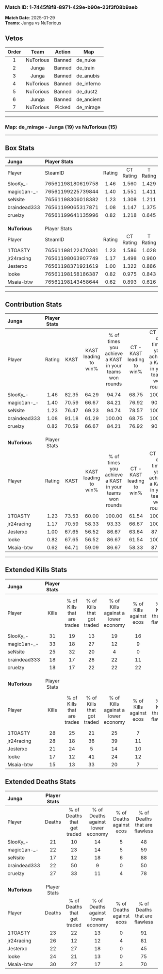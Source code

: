 ### Match ID: 1-7445f8f8-8971-429e-b90e-23f3f08b9aeb  
**Match Date**: 2025-01-29  
**Teams**: Junga vs NuTorious  

## Vetos  

| Order | Team | Action | Map |
| :---: | :--: | :----: | --- |
| 1 | NuTorious | Banned | de_nuke |
| 2 | Junga | Banned | de_train |
| 3 | Junga | Banned | de_anubis |
| 4 | NuTorious | Banned | de_inferno |
| 5 | NuTorious | Banned | de_dust2 |
| 6 | Junga | Banned | de_ancient |
| 7 | NuTorious | Picked | de_mirage |

---  

### **Map**: de_mirage - Junga (19) vs NuTorious (15)  
---  

## Box Stats  

| **Junga**     | Player Stats      |        |           |          |       |      |       |         |        |      |     |
| :- | :- | :-: | :-: | :-: | :-: | :-: | :-: | :-: | :-: | :-: | :-: |
| Player        | SteamID           | Rating | CT Rating | T Rating | KAST  | ADR  | Kills | Assists | Deaths | K/D  | HS% |
| SlooKy_-      | 76561198180619758 |  1.46  |   1.560   |  1.429   | 82.35 | 97.7 |  31   |   10    |   21   | 1.48 | 64  |
| magic1an-_-   | 76561199225739844 |  1.40  |   1.551   |  1.411   | 70.59 | 98.8 |  33   |    4    |   22   | 1.50 | 63  |
| seNsite       | 76561198306018382 |  1.23  |   1.308   |  1.211   | 76.47 | 71.5 |  25   |    4    |   17   | 1.47 | 24  |
| braindead333  | 76561199065317871 |  1.08  |   1.147   |  1.375   | 91.18 | 67.0 |  18   |    9    |   22   | 0.82 | 66  |
| cruelzy       | 76561199641135996 |  0.82  |   1.218   |  0.645   | 70.59 | 59.7 |  18   |    7    |   27   | 0.67 | 66  |
|               |                   |        |           |          |       |      |       |         |        |      |     |
|               |                   |        |           |          |       |      |       |         |        |      |     |
|               |                   |        |           |          |       |      |       |         |        |      |     |
| **NuTorious** | Player Stats      |        |           |          |       |      |       |         |        |      |     |
| Player        | SteamID           | Rating | CT Rating | T Rating | KAST  | ADR  | Kills | Assists | Deaths | K/D  | HS% |
| 1TOASTY       | 76561198122470381 |  1.23  |   1.586   |  1.028   | 73.53 | 82.4 |  28   |    5    |   23   | 1.22 | 32  |
| jr24racing    | 76561198063907749 |  1.17  |   1.498   |  0.960   | 70.59 | 84.5 |  28   |    5    |   26   | 1.08 | 39  |
| Jesterxo      | 76561198371921619 |  1.00  |   1.322   |  0.886   | 67.65 | 70.3 |  21   |    9    |   22   | 0.95 | 52  |
| looke         | 76561198158186387 |  0.82  |   0.975   |  0.843   | 67.65 | 60.6 |  17   |    6    |   24   | 0.71 | 41  |
| Msaia-btw     | 76561198143458644 |  0.62  |   0.893   |  0.616   | 64.71 | 53.2 |  15   |    2    |   30   | 0.50 | 80  |
---  

## Contribution Stats  

| **Junga**     | Player Stats |       |                      |                                                        |                           |                                                             |                          |                                                            |
| :- | :-: | :-: | :-: | :-: | :-: | :-: | :-: | :-: |
| Player        |    Rating    | KAST  | KAST leading to win% | % of times you achieve a KAST in your teams won rounds | CT - KAST leading to win% | CT - % of times you achieve a KAST in your teams won rounds | T - KAST leading to win% | T - % of times you achieve a KAST in your teams won rounds |
| SlooKy_-      |     1.46     | 82.35 |        64.29         |                         94.74                          |           68.75           |                           100.00                            |          58.33           |                           87.50                            |
| magic1an-_-   |     1.40     | 70.59 |        66.67         |                         84.21                          |           76.92           |                            90.91                            |          54.55           |                           75.00                            |
| seNsite       |     1.23     | 76.47 |        69.23         |                         94.74                          |           78.57           |                           100.00                            |          58.33           |                           87.50                            |
| braindead333  |     1.08     | 91.18 |        61.29         |                         100.00                         |           68.75           |                           100.00                            |          53.33           |                           100.00                           |
| cruelzy       |     0.82     | 70.59 |        66.67         |                         84.21                          |           76.92           |                            90.91                            |          54.55           |                           75.00                            |
|               |              |       |                      |                                                        |                           |                                                             |                          |                                                            |
|               |              |       |                      |                                                        |                           |                                                             |                          |                                                            |
|               |              |       |                      |                                                        |                           |                                                             |                          |                                                            |
| **NuTorious** | Player Stats |       |                      |                                                        |                           |                                                             |                          |                                                            |
| Player        |    Rating    | KAST  | KAST leading to win% | % of times you achieve a KAST in your teams won rounds | CT - KAST leading to win% | CT - % of times you achieve a KAST in your teams won rounds | T - KAST leading to win% | T - % of times you achieve a KAST in your teams won rounds |
| 1TOASTY       |     1.23     | 73.53 |        60.00         |                         100.00                         |           61.54           |                           100.00                            |          58.33           |                           100.00                           |
| jr24racing    |     1.17     | 70.59 |        58.33         |                         93.33                          |           66.67           |                           100.00                            |          50.00           |                           85.71                            |
| Jesterxo      |     1.00     | 67.65 |        56.52         |                         86.67                          |           63.64           |                            87.50                            |          50.00           |                           85.71                            |
| looke         |     0.82     | 67.65 |        56.52         |                         86.67                          |           61.54           |                           100.00                            |          50.00           |                           71.43                            |
| Msaia-btw     |     0.62     | 64.71 |        59.09         |                         86.67                          |           58.33           |                            87.50                            |          60.00           |                           85.71                            |
---  

## Extended Kills Stats  

| **Junga**     | Player Stats |                            |                            |                                    |                         |                              |                                 |                                       |                    |           |
| :- | :-: | :-: | :-: | :-: | :-: | :-: | :-: | :-: | :-: | :-: |
| Player        |    Kills     | % of Kills that are trades | % of Kills that got traded | % of Kills against a lower economy | % of Kills against ecos | % of Kills that are flawless | % of Kills that are close duels | % of Kills that are assisted by flash | Pistol Round Kills | AWP Kills |
| SlooKy_-      |      31      |             19             |             13             |                 19                 |           16            |              77              |                6                |                   0                   |         0          |     1     |
| magic1an-_-   |      33      |             18             |             27             |                 12                 |            9            |              85              |                6                |                   0                   |         0          |     4     |
| seNsite       |      25      |             32             |             20             |                 4                  |            0            |              68              |                8                |                   4                   |         16         |     1     |
| braindead333  |      18      |             17             |             28             |                 22                 |           11            |              50              |                6                |                   6                   |         0          |     3     |
| cruelzy       |      18      |             17             |             22             |                 22                 |           22            |              67              |               17                |                   0                   |         0          |     0     |
|               |              |                            |                            |                                    |                         |                              |                                 |                                       |                    |           |
|               |              |                            |                            |                                    |                         |                              |                                 |                                       |                    |           |
|               |              |                            |                            |                                    |                         |                              |                                 |                                       |                    |           |
| **NuTorious** | Player Stats |                            |                            |                                    |                         |                              |                                 |                                       |                    |           |
| Player        |    Kills     | % of Kills that are trades | % of Kills that got traded | % of Kills against a lower economy | % of Kills against ecos | % of Kills that are flawless | % of Kills that are close duels | % of Kills that are assisted by flash | Pistol Round Kills | AWP Kills |
| 1TOASTY       |      28      |             25             |             21             |                 25                 |            7            |              82              |                7                |                  11                   |         8          |     3     |
| jr24racing    |      28      |             18             |             36             |                 39                 |           11            |              61              |                7                |                   0                   |         0          |     2     |
| Jesterxo      |      21      |             24             |             5              |                 14                 |           10            |              52              |               19                |                   0                   |         1          |     0     |
| looke         |      17      |             12             |             41             |                 24                 |           12            |              71              |                0                |                   0                   |         0          |     1     |
| Msaia-btw     |      15      |             13             |             33             |                 20                 |            7            |              40              |               13                |                  20                   |         0          |     1     |
## Extended Deaths Stats  

| **Junga**     | Player Stats |                             |                                   |                          |                               |                            |                           |               |
| :- | :-: | :-: | :-: | :-: | :-: | :-: | :-: | :-: |
| Player        |    Deaths    | % of Deaths that get traded | % of Deaths against lower economy | % of Deaths against ecos | % of Deaths that are flawless | % of Deaths that are close | % of Deaths while blinded | Deaths to AWP |
| SlooKy_-      |      21      |             10              |                14                 |            5             |              48               |             10             |             5             |       3       |
| magic1an-_-   |      22      |             23              |                14                 |            5             |              59               |             0              |             0             |       2       |
| seNsite       |      17      |             12              |                18                 |            6             |              88               |             6              |             6             |       2       |
| braindead333  |      22      |             50              |                 9                 |            0             |              50               |             18             |             9             |       2       |
| cruelzy       |      27      |             33              |                11                 |            4             |              78               |             11             |             7             |       0       |
|               |              |                             |                                   |                          |                               |                            |                           |               |
|               |              |                             |                                   |                          |                               |                            |                           |               |
|               |              |                             |                                   |                          |                               |                            |                           |               |
| **NuTorious** | Player Stats |                             |                                   |                          |                               |                            |                           |               |
| Player        |    Deaths    | % of Deaths that get traded | % of Deaths against lower economy | % of Deaths against ecos | % of Deaths that are flawless | % of Deaths that are close | % of Deaths while blinded | Deaths to AWP |
| 1TOASTY       |      23      |             22              |                13                 |            0             |              91               |             9              |             0             |       2       |
| jr24racing    |      26      |             12              |                12                 |            4             |              81               |             8              |             0             |       5       |
| Jesterxo      |      22      |             27              |                18                 |            0             |              45               |             14             |             5             |       2       |
| looke         |      24      |             21              |                13                 |            0             |              75               |             4              |             4             |       4       |
| Msaia-btw     |      30      |             27              |                17                 |            3             |              70               |             7              |             0             |       3       |
